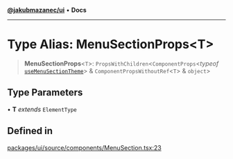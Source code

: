 [**@jakubmazanec/ui**](../README.md) • **Docs**

---

# Type Alias: MenuSectionProps\<T\>

> **MenuSectionProps**\<`T`\>: `PropsWithChildren`\<`ComponentProps`\<_typeof_
> [`useMenuSectionTheme`](../functions/useMenuSectionTheme.md)\> & `ComponentPropsWithoutRef`\<`T`\>
> & `object`\>

## Type Parameters

• **T** _extends_ `ElementType`

## Defined in

[packages/ui/source/components/MenuSection.tsx:23](https://github.com/jakubmazanec/tools/blob/29163046acd1da0224b08fd05ca40f385e9ab4e5/packages/ui/source/components/MenuSection.tsx#L23)
